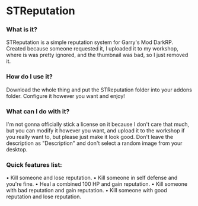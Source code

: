 # STReputation

### What is it?
STReputation is a simple reputation system for Garry's Mod DarkRP.  Created because someone requested it, I uploaded it to my workshop, where is was pretty ignored, and the thumbnail was bad, so I just removed it.

### How do I use it?
Download the whole thing and put the STReputation folder into your addons folder.  Configure it however you want and enjoy!

### What can I do with it?
I'm not gonna officially stick a license on it because I don't care that much, but you can modify it however you want, and upload it to the workshop if you really want to, but please just make it look good.  Don't leave the description as "Description" and don't select a random image from your desktop.

### Quick features list:
 • Kill someone and lose reputation.
 • Kill someone in self defense and you're fine.
 • Heal a combined 100 HP and gain reputation.
 • Kill someone with bad reputation and gain reputation.
 • Kill someone with good reputation and lose reputation.
